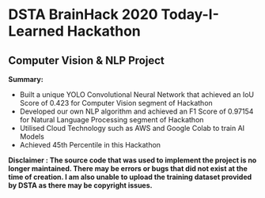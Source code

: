 # DSTA BrainHack 2020 Today-I-Learned Hackathon
## Computer Vision &amp; NLP Project

**Summary:**
- Built a unique YOLO Convolutional Neural Network that achieved an IoU Score of 0.423 for Computer Vision segment of Hackathon
- Developed our own NLP algorithm and achieved an F1 Score of 0.97154 for Natural Language Processing segment of Hackathon
- Utilised Cloud Technology such as AWS and Google Colab to train AI Models
- Achieved 45th Percentile in this Hackathon

**Disclaimer : The source code that was used to implement the project is no longer maintained. There may be errors or bugs that did not exist at the time of creation. I am also unable to upload the training dataset provided by DSTA as there may be copyright issues.**
